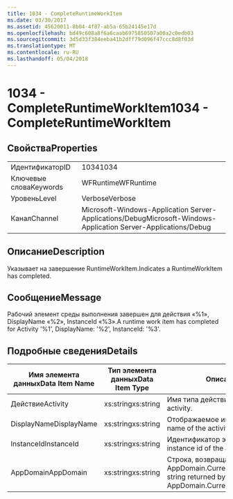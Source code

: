 ```yaml
---
title: 1034 - CompleteRuntimeWorkItem
ms.date: 03/30/2017
ms.assetid: 45620011-8b04-4f87-ab5a-65b24145e17d
ms.openlocfilehash: bd49c608a8f6a6caab6975850507a00a2c0edb03
ms.sourcegitcommit: 3d5d33f384eeba41b2dff79d096f47ccc8d8f03d
ms.translationtype: MT
ms.contentlocale: ru-RU
ms.lasthandoff: 05/04/2018
---
```

# <a name="1034---completeruntimeworkitem"></a><span data-ttu-id="cdfff-102">1034 - CompleteRuntimeWorkItem</span><span class="sxs-lookup"><span data-stu-id="cdfff-102">1034 - CompleteRuntimeWorkItem</span></span>
## <a name="properties"></a><span data-ttu-id="cdfff-103">Свойства</span><span class="sxs-lookup"><span data-stu-id="cdfff-103">Properties</span></span>  
  
|||  
|-|-|  
|<span data-ttu-id="cdfff-104">Идентификатор</span><span class="sxs-lookup"><span data-stu-id="cdfff-104">ID</span></span>|<span data-ttu-id="cdfff-105">1034</span><span class="sxs-lookup"><span data-stu-id="cdfff-105">1034</span></span>|  
|<span data-ttu-id="cdfff-106">Ключевые слова</span><span class="sxs-lookup"><span data-stu-id="cdfff-106">Keywords</span></span>|<span data-ttu-id="cdfff-107">WFRuntime</span><span class="sxs-lookup"><span data-stu-id="cdfff-107">WFRuntime</span></span>|  
|<span data-ttu-id="cdfff-108">Уровень</span><span class="sxs-lookup"><span data-stu-id="cdfff-108">Level</span></span>|<span data-ttu-id="cdfff-109">Verbose</span><span class="sxs-lookup"><span data-stu-id="cdfff-109">Verbose</span></span>|  
|<span data-ttu-id="cdfff-110">Канал</span><span class="sxs-lookup"><span data-stu-id="cdfff-110">Channel</span></span>|<span data-ttu-id="cdfff-111">Microsoft-Windows-Application Server-Applications/Debug</span><span class="sxs-lookup"><span data-stu-id="cdfff-111">Microsoft-Windows-Application Server-Applications/Debug</span></span>|  
  
## <a name="description"></a><span data-ttu-id="cdfff-112">Описание</span><span class="sxs-lookup"><span data-stu-id="cdfff-112">Description</span></span>  
 <span data-ttu-id="cdfff-113">Указывает на завершение RuntimeWorkItem.</span><span class="sxs-lookup"><span data-stu-id="cdfff-113">Indicates a RuntimeWorkItem has completed.</span></span>  
  
## <a name="message"></a><span data-ttu-id="cdfff-114">Сообщение</span><span class="sxs-lookup"><span data-stu-id="cdfff-114">Message</span></span>  
 <span data-ttu-id="cdfff-115">Рабочий элемент среды выполнения завершен для действия «%1», DisplayName «%2», InstanceId «%3».</span><span class="sxs-lookup"><span data-stu-id="cdfff-115">A runtime work item has completed for Activity '%1', DisplayName: '%2', InstanceId: '%3'.</span></span>  
  
## <a name="details"></a><span data-ttu-id="cdfff-116">Подробные сведения</span><span class="sxs-lookup"><span data-stu-id="cdfff-116">Details</span></span>  
  
|<span data-ttu-id="cdfff-117">Имя элемента данных</span><span class="sxs-lookup"><span data-stu-id="cdfff-117">Data Item Name</span></span>|<span data-ttu-id="cdfff-118">Тип элемента данных</span><span class="sxs-lookup"><span data-stu-id="cdfff-118">Data Item Type</span></span>|<span data-ttu-id="cdfff-119">Описание</span><span class="sxs-lookup"><span data-stu-id="cdfff-119">Description</span></span>|  
|--------------------|--------------------|-----------------|  
|<span data-ttu-id="cdfff-120">Действие</span><span class="sxs-lookup"><span data-stu-id="cdfff-120">Activity</span></span>|<span data-ttu-id="cdfff-121">xs:string</span><span class="sxs-lookup"><span data-stu-id="cdfff-121">xs:string</span></span>|<span data-ttu-id="cdfff-122">Имя типа действия.</span><span class="sxs-lookup"><span data-stu-id="cdfff-122">The type name of the activity.</span></span>|  
|<span data-ttu-id="cdfff-123">DisplayName</span><span class="sxs-lookup"><span data-stu-id="cdfff-123">DisplayName</span></span>|<span data-ttu-id="cdfff-124">xs:string</span><span class="sxs-lookup"><span data-stu-id="cdfff-124">xs:string</span></span>|<span data-ttu-id="cdfff-125">Отображаемое имя действия.</span><span class="sxs-lookup"><span data-stu-id="cdfff-125">The display name of the activity.</span></span>|  
|<span data-ttu-id="cdfff-126">InstanceId</span><span class="sxs-lookup"><span data-stu-id="cdfff-126">InstanceId</span></span>|<span data-ttu-id="cdfff-127">xs:string</span><span class="sxs-lookup"><span data-stu-id="cdfff-127">xs:string</span></span>|<span data-ttu-id="cdfff-128">Идентификатор экземпляра действия.</span><span class="sxs-lookup"><span data-stu-id="cdfff-128">The instance id of the activity.</span></span>|  
|<span data-ttu-id="cdfff-129">AppDomain</span><span class="sxs-lookup"><span data-stu-id="cdfff-129">AppDomain</span></span>|<span data-ttu-id="cdfff-130">xs:string</span><span class="sxs-lookup"><span data-stu-id="cdfff-130">xs:string</span></span>|<span data-ttu-id="cdfff-131">Строка, возвращаемая AppDomain.CurrentDomain.FriendlyName.</span><span class="sxs-lookup"><span data-stu-id="cdfff-131">The string returned by AppDomain.CurrentDomain.FriendlyName.</span></span>|
